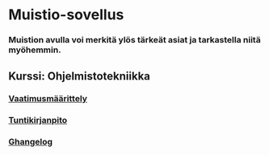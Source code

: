 # Muistio-sovellus
###  Muistion avulla voi merkitä ylös tärkeät asiat ja tarkastella niitä myöhemmin.


## Kurssi: Ohjelmistotekniikka
### [Vaatimusmäärittely](https://github.com/venlavanhala/ot_harjoitustyo/blob/main/dokumentaatio/vaatimusmaarittely.md)
### [Tuntikirjanpito](https://github.com/venlavanhala/ot_harjoitustyo/blob/main/dokumentaatio/tuntikirjanpito.md)
### [Ghangelog](https://github.com/venlavanhala/ot_harjoitustyo/blob/main/dokumentaatio/changelog.md)

